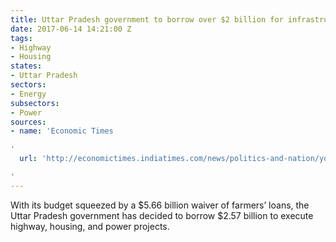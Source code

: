 ```yaml
---
title: Uttar Pradesh government to borrow over $2 billion for infrastructure projects
date: 2017-06-14 14:21:00 Z
tags:
- Highway
- Housing
states:
- Uttar Pradesh
sectors:
- Energy
subsectors:
- Power
sources:
- name: 'Economic Times

'
  url: 'http://economictimes.indiatimes.com/news/politics-and-nation/yogi-government-to-take-loans-of-rs-16580-crore-for-vital-projects/articleshow/59060020.cms

'
---
```


With its budget squeezed by a $5.66 billion waiver of farmers’ loans, the Uttar Pradesh government has decided to borrow $2.57 billion to execute highway, housing, and power projects.

